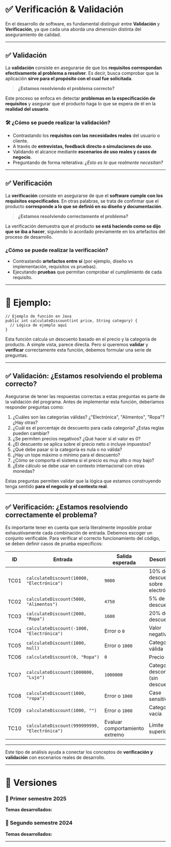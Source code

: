 # ✅ Verificación & Validación

En el desarrollo de software, es fundamental distinguir entre **Validación** y **Verificación**, ya que cada una aborda una dimensión distinta del aseguramiento de calidad.

---

## ✅ Validación

La **validación** consiste en asegurarse de que los **requisitos correspondan efectivamente al problema a resolver**. Es decir, busca comprobar que la aplicación **sirve para el propósito con el cual fue solicitada**.

> **¿Estamos resolviendo el problema correcto?**

Este proceso se enfoca en detectar **problemas en la especificación de requisitos** y asegurar que el producto haga lo que se espera de él en la **realidad del usuario**.

### 🛠️ ¿Cómo se puede realizar la validación?

- Contrastando los **requisitos con las necesidades reales** del usuario o cliente.
- A través de **entrevistas, feedback directo o simulaciones de uso**.
- Validando el alcance mediante **escenarios de uso reales y casos de negocio**.
- Preguntando de forma reiterativa: *¿Esto es lo que realmente necesitan?*


---

## ✅ Verificación

La **verificación** consiste en asegurarse de que el **software cumple con los requisitos especificados**. En otras palabras, se trata de confirmar que el producto **corresponde a lo que se definió en su diseño y documentación**.

> **¿Estamos resolviendo correctamente el problema?**

La verificación demuestra que el producto **se está haciendo como se dijo que se iba a hacer**, siguiendo lo acordado previamente en los artefactos del proceso de desarrollo.

### ¿Cómo se puede realizar la verificación?

- Contrastando **artefactos entre sí** (por ejemplo, diseño vs implementación, requisitos vs pruebas).
- Ejecutando **pruebas** que permitan comprobar el cumplimiento de cada requisito.

---

# 🧪 Ejemplo: 
```
// Ejemplo de función en Java
public int calculateDiscount(int price, String category) {
  // Lógica de ejemplo aquí
}
```
        
     

Esta función calcula un descuento basado en el precio y la categoría de producto. A simple vista, parece directa. Pero si queremos **validar** y **verificar** correctamente esta función, debemos formular una serie de preguntas.

---

## ✅ Validación: ¿Estamos resolviendo el problema correcto?

Asegurarse de tener las respuestas correctas a estas preguntas es parte de la validación del programa. Antes de implementar esta función, deberíamos responder preguntas como:

1. ¿Cuáles son las categorías válidas? ¿"Electrónica", "Alimentos", "Ropa"? ¿Hay otras?
2. ¿Cuál es el porcentaje de descuento para cada categoría? ¿Estas reglas pueden cambiar?
3. ¿Se permiten precios negativos? ¿Qué hacer si el valor es 0?
4. ¿El descuento se aplica sobre el precio neto o incluye impuestos?
5. ¿Qué debe pasar si la categoría es nula o no válida?
6. ¿Hay un tope máximo o mínimo para el descuento?
7. ¿Cómo se comporta el sistema si el precio es muy alto o muy bajo?
8. ¿Este cálculo se debe usar en contexto internacional con otras monedas?

Estas preguntas permiten validar que la lógica que estamos construyendo tenga sentido **para el negocio y el contexto real**.

---

## ✅ Verificación: ¿Estamos resolviendo correctamente el problema?

Es importante tener en cuenta que sería literalmente imposible probar exhaustivamente cada combinación de entrada. Debemos escoger un conjunto verificable. Para verificar el correcto funcionamiento del código, se deben definir casos de prueba específicos:

| ID    | Entrada                                 | Salida esperada | Descripción                                  |
|-------|------------------------------------------|------------------|----------------------------------------------|
| TC01  | `calculateDiscount(10000, "Electrónica")` | `9000`           | 10% de descuento sobre electrónica           |
| TC02  | `calculateDiscount(5000, "Alimentos")`    | `4750`           | 5% de descuento                              |
| TC03  | `calculateDiscount(2000, "Ropa")`         | `1600`           | 20% de descuento                             |
| TC04  | `calculateDiscount(-1000, "Electrónica")` | Error o `0`      | Valor negativo                               |
| TC05  | `calculateDiscount(1000, null)`           | Error o `1000`   | Categoría no válida                          |
| TC06  | `calculateDiscount(0, "Ropa")`            | `0`              | Precio cero                                  |
| TC07  | `calculateDiscount(1000000, "Lujo")`      | `1000000`        | Categoría desconocida (sin descuento)        |
| TC08  | `calculateDiscount(1000, "ropa")`         | Error o `1000`   | Case sensitivity                             |
| TC09  | `calculateDiscount(1000, "")`             | Error o `1000`   | Categoría vacía                              |
| TC10  | `calculateDiscount(999999999, "Electrónica")` | Evaluar comportamiento extremo | Límite superior |

---

Este tipo de análisis ayuda a conectar los conceptos de **verificación y validación** con escenarios reales de desarrollo.

---

# 🧾 Versiones

### 📅 Primer semestre 2025

**Temas desarrollados:**

### 📅 Segundo semestre 2024

**Temas desarrollados:**

---
